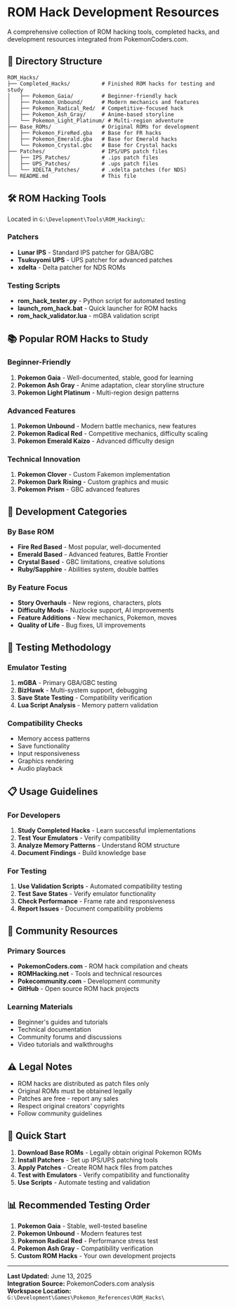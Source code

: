 # ROM Hack Development Resources

A comprehensive collection of ROM hacking tools, completed hacks, and development resources integrated from PokemonCoders.com.

## 📁 Directory Structure

```
ROM_Hacks/
├── Completed_Hacks/          # Finished ROM hacks for testing and study
│   ├── Pokemon_Gaia/         # Beginner-friendly hack
│   ├── Pokemon_Unbound/      # Modern mechanics and features
│   ├── Pokemon_Radical_Red/  # Competitive-focused hack
│   ├── Pokemon_Ash_Gray/     # Anime-based storyline
│   └── Pokemon_Light_Platinum/ # Multi-region adventure
├── Base_ROMs/                # Original ROMs for development
│   ├── Pokemon_FireRed.gba   # Base for FR hacks
│   ├── Pokemon_Emerald.gba   # Base for Emerald hacks
│   └── Pokemon_Crystal.gbc   # Base for Crystal hacks
├── Patches/                  # IPS/UPS patch files
│   ├── IPS_Patches/          # .ips patch files
│   ├── UPS_Patches/          # .ups patch files
│   └── XDELTA_Patches/       # .xdelta patches (for NDS)
└── README.md                 # This file
```

## 🛠️ ROM Hacking Tools

Located in `G:\Development\Tools\ROM_Hacking\`:

### Patchers
- **Lunar IPS** - Standard IPS patcher for GBA/GBC
- **Tsukuyomi UPS** - UPS patcher for advanced patches
- **xdelta** - Delta patcher for NDS ROMs

### Testing Scripts
- **rom_hack_tester.py** - Python script for automated testing
- **launch_rom_hack.bat** - Quick launcher for ROM hacks
- **rom_hack_validator.lua** - mGBA validation script

## 📚 Popular ROM Hacks to Study

### Beginner-Friendly
1. **Pokemon Gaia** - Well-documented, stable, good for learning
2. **Pokemon Ash Gray** - Anime adaptation, clear storyline structure
3. **Pokemon Light Platinum** - Multi-region design patterns

### Advanced Features
1. **Pokemon Unbound** - Modern battle mechanics, new features
2. **Pokemon Radical Red** - Competitive mechanics, difficulty scaling
3. **Pokemon Emerald Kaizo** - Advanced difficulty design

### Technical Innovation
1. **Pokemon Clover** - Custom Fakemon implementation
2. **Pokemon Dark Rising** - Custom graphics and music
3. **Pokemon Prism** - GBC advanced features

## 🎯 Development Categories

### By Base ROM
- **Fire Red Based** - Most popular, well-documented
- **Emerald Based** - Advanced features, Battle Frontier
- **Crystal Based** - GBC limitations, creative solutions
- **Ruby/Sapphire** - Abilities system, double battles

### By Feature Focus
- **Story Overhauls** - New regions, characters, plots
- **Difficulty Mods** - Nuzlocke support, AI improvements  
- **Feature Additions** - New mechanics, Pokemon, moves
- **Quality of Life** - Bug fixes, UI improvements

## 🧪 Testing Methodology

### Emulator Testing
1. **mGBA** - Primary GBA/GBC testing
2. **BizHawk** - Multi-system support, debugging
3. **Save State Testing** - Compatibility verification
4. **Lua Script Analysis** - Memory pattern validation

### Compatibility Checks
- Memory access patterns
- Save functionality
- Input responsiveness
- Graphics rendering
- Audio playback

## 📋 Usage Guidelines

### For Developers
1. **Study Completed Hacks** - Learn successful implementations
2. **Test Your Emulators** - Verify compatibility
3. **Analyze Memory Patterns** - Understand ROM structure
4. **Document Findings** - Build knowledge base

### For Testing
1. **Use Validation Scripts** - Automated compatibility testing
2. **Test Save States** - Verify emulator functionality
3. **Check Performance** - Frame rate and responsiveness
4. **Report Issues** - Document compatibility problems

## 🔗 Community Resources

### Primary Sources
- **PokemonCoders.com** - ROM hack compilation and cheats
- **ROMHacking.net** - Tools and technical resources
- **Pokecommunity.com** - Development community
- **GitHub** - Open source ROM hack projects

### Learning Materials
- Beginner's guides and tutorials
- Technical documentation
- Community forums and discussions
- Video tutorials and walkthroughs

## ⚠️ Legal Notes

- ROM hacks are distributed as patch files only
- Original ROMs must be obtained legally
- Patches are free - report any sales
- Respect original creators' copyrights
- Follow community guidelines

## 🚀 Quick Start

1. **Download Base ROMs** - Legally obtain original Pokemon ROMs
2. **Install Patchers** - Set up IPS/UPS patching tools
3. **Apply Patches** - Create ROM hack files from patches
4. **Test with Emulators** - Verify compatibility and functionality
5. **Use Scripts** - Automate testing and validation

## 📊 Recommended Testing Order

1. **Pokemon Gaia** - Stable, well-tested baseline
2. **Pokemon Unbound** - Modern features test
3. **Pokemon Radical Red** - Performance stress test
4. **Pokemon Ash Gray** - Compatibility verification
5. **Custom ROM Hacks** - Your own development projects

---

**Last Updated:** June 13, 2025  
**Integration Source:** PokemonCoders.com analysis  
**Workspace Location:** `G:\Development\Games\Pokemon_References\ROM_Hacks\`
